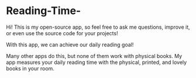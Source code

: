 # Reading-Time-
Hi! This is my open-source app, so feel free to ask me questions, improve it, or even use the source code for your projects!

With this app, we can achieve our daily reading goal!

Many other apps do this, but none of them work with physical books. My app measures your daily reading time with the physical, printed, and lovely books in your room.
